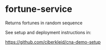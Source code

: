 # fortune-service
Returns fortunes in random sequence

See setup and deployment instructions in:

https://github.com/ciberkleid/cna-demo-setup
